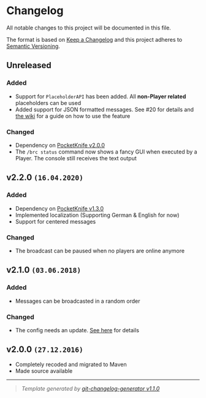 # Changelog

All notable changes to this project will be documented in this file.

The format is based on [Keep a Changelog](https://keepachangelog.com/en/1.0.0/) and this project adheres to [Semantic Versioning](https://semver.org/spec/v2.0.0.html).

## Unreleased

### Added

- Support for `PlaceholderAPI` has been added. All **non-Player related** placeholders can be used
- Added support for JSON formatted messages. See #20 for details and [the wiki](https://github.com/axelrindle/Broadcaster-Plugin/wiki/Broadcasting-JSON-formatted-messages) for a guide on how to use the feature

### Changed

- Dependency on [PocketKnife v2.0.0](https://axelrindle.github.io/PocketKnife/wiki/migration/2-0-0/)
- The `/brc status` command now shows a fancy GUI when executed by a Player. The console still receives the text output

## v2.2.0 `(16.04.2020)`

### Added

- Dependency on [PocketKnife v1.3.0](https://github.com/axelrindle/PocketKnife/releases/tag/1.3.0)
- Implemented localization (Supporting German & English for now)
- Support for centered messages

### Changed

- The broadcast can be paused when no players are online anymore

## v2.1.0 `(03.06.2018)`

### Added

- Messages can be broadcasted in a random order

### Changed

- The config needs an update. [See here](https://github.com/axelrindle/Broadcaster-Plugin/wiki/Configuration-(v2.1.0)) for details

## v2.0.0 `(27.12.2016)`

- Completely recoded and migrated to Maven
- Made source available

----

> *Template generated by [git-changelog-generator v1.1.0](https://github.com/axelrindle/git-changelog-generator)*
